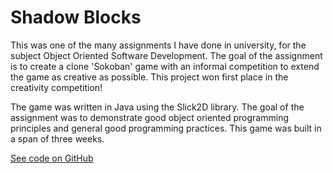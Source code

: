 # Shadow Blocks

This was one of the many assignments I have done in university, for the subject Object Oriented Software Development. The goal of the assignment is to create a clone 'Sokoban' game with an informal competition to extend the game as creative as possible. This project won first place in the creativity competition! 

The game was written in Java using the Slick2D library. The goal of the assignment was to demonstrate good object oriented programming principles and general good programming practices. This game was built in a span of three weeks.

[See code on GitHub](https://github.com/naufik/swen20003-shadow-blocks)